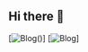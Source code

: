 ## Hi there 👋
[![Blog](https://img.shields.io/badge/Gmail-D14836?style=for-the-badge&logo=gmail&logoColor=white)()]
[![Blog]()]
